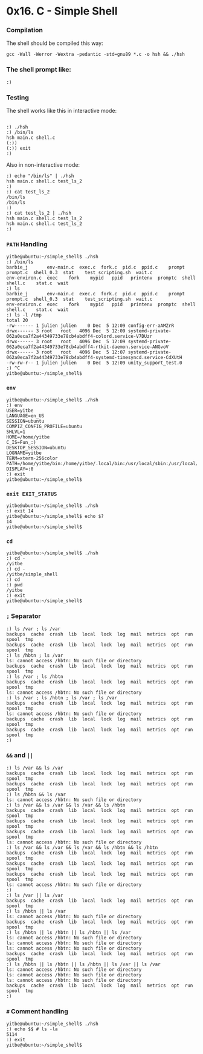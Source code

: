 # 0x16. C - Simple Shell
<h3>Compilation</h3>

<p>The shell should be compiled this way:</p>

<pre><code>gcc -Wall -Werror -Wextra -pedantic -std=gnu89 *.c -o hsh && ./hsh
</code></pre>
<h3>The shell prompt like:</h3>
<pre><code>:)</code></pre>
<h3>Testing</h3>

<p>The shell works like this in interactive mode:</p>

<pre><code>
:) ./hsh
:) /bin/ls
hsh main.c shell.c
(:))
(:)) exit
:)
</code></pre>

<p>Also in non-interactive mode:</p>

<pre><code>:) echo "/bin/ls" | ./hsh
hsh main.c shell.c test_ls_2
:)
:) cat test_ls_2
/bin/ls
/bin/ls
:)
:) cat test_ls_2 | ./hsh
hsh main.c shell.c test_ls_2
hsh main.c shell.c test_ls_2
:)
</code></pre>
<h3><code>PATH</code> Handling</h3>
<pre><code>yitbe@ubuntu:~/simple_shell$ ./hsh
:) /bin/ls
barbie_j       env-main.c  exec.c  fork.c  pid.c  ppid.c    prompt   prompt.c  shell_0.3  stat    test_scripting.sh  wait.c
env-environ.c  exec    fork    mypid   ppid   printenv  promptc  shell     shell.c    stat.c  wait
:) ls
barbie_j       env-main.c  exec.c  fork.c  pid.c  ppid.c    prompt   prompt.c  shell_0.3  stat    test_scripting.sh  wait.c
env-environ.c  exec    fork    mypid   ppid   printenv  promptc  shell     shell.c    stat.c  wait
:) ls -l /tmp 
total 20
-rw------- 1 julien julien    0 Dec  5 12:09 config-err-aAMZrR
drwx------ 3 root   root   4096 Dec  5 12:09 systemd-private-062a0eca7f2a44349733e78cb4abdff4-colord.service-V7DUzr
drwx------ 3 root   root   4096 Dec  5 12:09 systemd-private-062a0eca7f2a44349733e78cb4abdff4-rtkit-daemon.service-ANGvoV
drwx------ 3 root   root   4096 Dec  5 12:07 systemd-private-062a0eca7f2a44349733e78cb4abdff4-systemd-timesyncd.service-CdXUtH
-rw-rw-r-- 1 julien julien    0 Dec  5 12:09 unity_support_test.0
:) ^C
yitbe@ubuntu:~/simple_shell$ 
</code></pre>
<h3> <code>env</code></h3>
<pre><code>yitbe@ubuntu:~/simple_shell$ ./hsh
:) env
USER=yitbe
LANGUAGE=en_US
SESSION=ubuntu
COMPIZ_CONFIG_PROFILE=ubuntu
SHLVL=1
HOME=/home/yitbe
C_IS=Fun_:)
DESKTOP_SESSION=ubuntu
LOGNAME=yitbe
TERM=xterm-256color
PATH=/home/yitbe/bin:/home/yitbe/.local/bin:/usr/local/sbin:/usr/local/bin:/usr/sbin:/usr/bin:/sbin:/bin:/usr/games:/usr/local/games:/snap/bin
DISPLAY=:0
:) exit
yitbe@ubuntu:~/simple_shell$ 
</code></pre>
<h3><code>exit EXIT_STATUS</code></h3>
<pre><code>yitbe@ubuntu:~/simple_shell$ ./hsh
:) exit 14
yitbe@ubuntu:~/simple_shell$ echo $?
14
yitbe@ubuntu:~/simple_shell$ 
</code></pre>
<h3><code>cd</code></h3>
<pre><code>yitbe@ubuntu:~/simple_shell$ ./hsh
:) cd -
/yitbe
:) cd -
/yitbe/simple_shell
:) cd
:) pwd
/yitbe
:) exit
yitbe@ubuntu:~/simple_shell$
</code></pre>
<h3><code>;</code> Separator</h3>
<pre><code>:) ls /var ; ls /var
backups  cache  crash  lib  local  lock  log  mail  metrics  opt  run  spool  tmp
backups  cache  crash  lib  local  lock  log  mail  metrics  opt  run  spool  tmp
:) ls /hbtn ; ls /var
ls: cannot access /hbtn: No such file or directory
backups  cache  crash  lib  local  lock  log  mail  metrics  opt  run  spool  tmp
:) ls /var ; ls /hbtn
backups  cache  crash  lib  local  lock  log  mail  metrics  opt  run  spool  tmp
ls: cannot access /hbtn: No such file or directory
:) ls /var ; ls /hbtn ; ls /var ; ls /var
backups  cache  crash  lib  local  lock  log  mail  metrics  opt  run  spool  tmp
ls: cannot access /hbtn: No such file or directory
backups  cache  crash  lib  local  lock  log  mail  metrics  opt  run  spool  tmp
backups  cache  crash  lib  local  lock  log  mail  metrics  opt  run  spool  tmp
:)
</code></pre>
<h3><code>&&</code> and <code>||</code></h3>
<pre><code>:) ls /var &amp;&amp; ls /var
backups  cache  crash  lib  local  lock  log  mail  metrics  opt  run  spool  tmp
backups  cache  crash  lib  local  lock  log  mail  metrics  opt  run  spool  tmp
:) ls /hbtn &amp;&amp; ls /var
ls: cannot access /hbtn: No such file or directory
:) ls /var &amp;&amp; ls /var &amp;&amp; ls /var &amp;&amp; ls /hbtn
backups  cache  crash  lib  local  lock  log  mail  metrics  opt  run  spool  tmp
backups  cache  crash  lib  local  lock  log  mail  metrics  opt  run  spool  tmp
backups  cache  crash  lib  local  lock  log  mail  metrics  opt  run  spool  tmp
ls: cannot access /hbtn: No such file or directory
:) ls /var &amp;&amp; ls /var &amp;&amp; ls /var &amp;&amp; ls /hbtn &amp;&amp; ls /hbtn
backups  cache  crash  lib  local  lock  log  mail  metrics  opt  run  spool  tmp
backups  cache  crash  lib  local  lock  log  mail  metrics  opt  run  spool  tmp
backups  cache  crash  lib  local  lock  log  mail  metrics  opt  run  spool  tmp
ls: cannot access /hbtn: No such file or directory
:)
:) ls /var || ls /var
backups  cache  crash  lib  local  lock  log  mail  metrics  opt  run  spool  tmp
:) ls /hbtn || ls /var
ls: cannot access /hbtn: No such file or directory
backups  cache  crash  lib  local  lock  log  mail  metrics  opt  run  spool  tmp
:) ls /hbtn || ls /hbtn || ls /hbtn || ls /var
ls: cannot access /hbtn: No such file or directory
ls: cannot access /hbtn: No such file or directory
ls: cannot access /hbtn: No such file or directory
backups  cache  crash  lib  local  lock  log  mail  metrics  opt  run  spool  tmp
:) ls /hbtn || ls /hbtn || ls /hbtn || ls /var || ls /var
ls: cannot access /hbtn: No such file or directory
ls: cannot access /hbtn: No such file or directory
ls: cannot access /hbtn: No such file or directory
backups  cache  crash  lib  local  lock  log  mail  metrics  opt  run  spool  tmp
:)
</code></pre>
<h3><code>#</code> Comment handling</h3>
<pre><code>yitbe@ubuntu:~/simple_shell$ ./hsh
:) echo $$ # ls -la
5114
:) exit
yitbe@ubuntu:~/simple_shell$
</code></pre>
